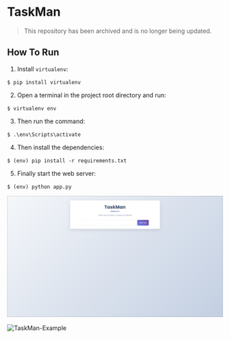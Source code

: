 # TaskMan

> This repository has been archived and is no longer being updated.

## How To Run

1. Install `virtualenv`:

```
$ pip install virtualenv
```

2. Open a terminal in the project root directory and run:

```
$ virtualenv env
```

3. Then run the command:

```
$ .\env\Scripts\activate
```

4. Then install the dependencies:

```
$ (env) pip install -r requirements.txt
```

5. Finally start the web server:

```
$ (env) python app.py
```

![TaskMan](/images/TaskMan.png)

![TaskMan-Example](/images/TaskMan-Example.png)
